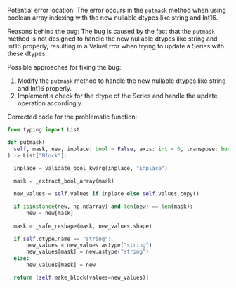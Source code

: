 Potential error location: The error occurs in the `putmask` method when using boolean array indexing with the new nullable dtypes like string and Int16.

Reasons behind the bug: The bug is caused by the fact that the `putmask` method is not designed to handle the new nullable dtypes like string and Int16 properly, resulting in a ValueError when trying to update a Series with these dtypes.

Possible approaches for fixing the bug:
1. Modify the `putmask` method to handle the new nullable dtypes like string and Int16 properly.
2. Implement a check for the dtype of the Series and handle the update operation accordingly.

Corrected code for the problematic function:

```python
from typing import List

def putmask(
  self, mask, new, inplace: bool = False, axis: int = 0, transpose: bool = False,
) -> List["Block"]:
  
  inplace = validate_bool_kwarg(inplace, "inplace")

  mask = _extract_bool_array(mask)

  new_values = self.values if inplace else self.values.copy()

  if isinstance(new, np.ndarray) and len(new) == len(mask):
      new = new[mask]
  
  mask = _safe_reshape(mask, new_values.shape)

  if self.dtype.name == "string":
      new_values = new_values.astype("string")
      new_values[mask] = new.astype("string")
  else:
      new_values[mask] = new

  return [self.make_block(values=new_values)]
```